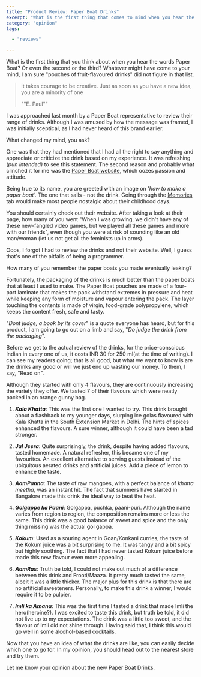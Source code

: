 ```yaml
---
title: "Product Review: Paper Boat Drinks"
excerpt: "What is the first thing that comes to mind when you hear the words Paper Boat? A product review of the new pouches of flavoured drinks by Hector Beverages"
category: "opinion"
tags:

  - "reviews"

---
```


What is the first thing that you think about when you hear the words Paper Boat? Or even the second or the third? Whatever might have come to your mind, I am sure "pouches of fruit-flavoured drinks" did not figure in that list.

> It takes courage to be creative. Just as soon as you have a new idea, you are a minority of one
>
> ""E. Paul""

I was approached last month by a Paper Boat representative to review their range of drinks. Although I was amused by how the message was framed, I was initially sceptical, as I had never heard of this brand earlier.

What changed my mind, you ask?

One was that they had mentioned that I had all the right to say anything and appreciate or criticize the drink based on my experience. It was refreshing (_pun intended)_ to see this statement. The second reason and probably what clinched it for me was the [Paper Boat website](http://paperboatdrinks.com), which oozes passion and attitude.

Being true to its name, you are greeted with an image on '_how to make a paper boat'._ The one that sails - not the drink. Going through the [Memories](http://paperboatdrinks.com/p/antakshari) tab would make most people nostalgic about their childhood days.

You should certainly check out their website. After taking a look at their page, how many of you went "When I was growing, we didn't have any of these new-fangled video games, but we played all these games and more with our friends", even though you were at risk of sounding like an old man/woman (let us not get all the feminists up in arms).

Oops, I forgot I had to review the drinks and not their website. Well, I guess that's one of the pitfalls of being a programmer.

How many of you remember the paper boats you made eventually leaking?

Fortunately, the packaging of the drinks is much better than the paper boats that at least I used to make. The Paper Boat pouches are made of a four-part laminate that makes the pack withstand extremes in pressure and heat while keeping any form of moisture and vapour entering the pack. The layer touching the contents is made of virgin, food-grade polypropylene, which keeps the content fresh, safe and tasty.

"_Dont judge, a book by its cover_" is a quote everyone has heard, but for this product, I am going to go out on a limb and say, "_Do judge the drink from the packaging_".

Before we get to the actual review of the drinks, for the price-conscious Indian in every one of us, it costs INR 30 for 250 ml(at the time of writing). I can see my readers going; that is all good, but what we want to know is are the drinks any good or will we just end up wasting our money. To them, I say, "Read on".

Although they started with only 4 flavours, they are continuously increasing the variety they offer. We tasted 7 of their flavours which were neatly packed in an orange gunny bag.

1. **_Kala Khatta_**: This was the first one I wanted to try. This drink brought about a flashback to my younger days, slurping ice golas flavoured with Kala Khatta in the South Extension Market in Delhi. The hints of spices enhanced the flavours. A sure winner, although it could have been a tad stronger.

2. **_Jal Jeera_**: Quite surprisingly, the drink, despite having added flavours, tasted homemade. A natural refresher, this became one of my favourites. An excellent alternative to serving guests instead of the ubiquitous aerated drinks and artificial juices. Add a piece of lemon to enhance the taste.

3. **_AamPanna_**: The taste of raw mangoes, with a perfect balance of _khatta meetha_, was an instant hit. The fact that summers have started in Bangalore made this drink the ideal way to beat the heat.

4. **_Golgappe ka Paani_**: Golgappa, puchka, paani-puri. Although the name varies from region to region, the composition remains more or less the same. This drink was a good balance of sweet and spice and the only thing missing was the actual gol gappa.

5. **_Kokum_**: Used as a souring agent in Goan/Konkani curries, the taste of the Kokum juice was a bit surprising to me. It was tangy and a bit spicy but highly soothing. The fact that I had never tasted Kokum juice before made this new flavour even more appealing.

6. **_AamRas_**: Truth be told, I could not make out much of a difference between this drink and Frooti/Maaza. It pretty much tasted the same, albeit it was a little thicker. The major plus for this drink is that there are no artificial sweeteners. Personally, to make this drink a winner, I would require it to be pulpier.

7. **_Imli ka Amana_**: This was the first time I tasted a drink that made Imli the hero(heroine?). I was excited to taste this drink, but truth be told, it did not live up to my expectations. The drink was a little too sweet, and the flavour of Imli did not shine through. Having said that, I think this would go well in some alcohol-based cocktails.

Now that you have an idea of what the drinks are like, you can easily decide which one to go for. In my opinion, you should head out to the nearest store and try them.

Let me know your opinion about the new Paper Boat Drinks.
